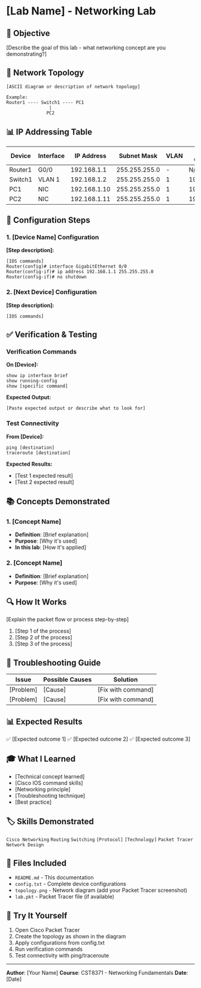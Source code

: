 # [Lab Name] - Networking Lab

## 🎯 Objective

[Describe the goal of this lab - what networking concept are you demonstrating?]

## 📐 Network Topology

```
[ASCII diagram or description of network topology]

Example:
Router1 ---- Switch1 ---- PC1
                |
               PC2
```

## 📊 IP Addressing Table

| Device | Interface | IP Address | Subnet Mask | VLAN | Default Gateway |
|--------|-----------|------------|-------------|------|----------------|
| Router1 | G0/0 | 192.168.1.1 | 255.255.255.0 | - | N/A |
| Switch1 | VLAN 1 | 192.168.1.2 | 255.255.255.0 | 1 | 192.168.1.1 |
| PC1 | NIC | 192.168.1.10 | 255.255.255.0 | 1 | 192.168.1.1 |
| PC2 | NIC | 192.168.1.11 | 255.255.255.0 | 1 | 192.168.1.1 |

## 🔧 Configuration Steps

### 1. [Device Name] Configuration

**[Step description]:**
```cisco
[IOS commands]
Router(config)# interface GigabitEthernet 0/0
Router(config-if)# ip address 192.168.1.1 255.255.255.0
Router(config-if)# no shutdown
```

### 2. [Next Device] Configuration

**[Step description]:**
```cisco
[IOS commands]
```

## ✅ Verification & Testing

### Verification Commands

**On [Device]:**
```cisco
show ip interface brief
show running-config
show [specific command]
```

**Expected Output:**
```
[Paste expected output or describe what to look for]
```

### Test Connectivity

**From [Device]:**
```
ping [destination]
traceroute [destination]
```

**Expected Results:**
- [Test 1 expected result]
- [Test 2 expected result]

## 📚 Concepts Demonstrated

### 1. [Concept Name]
- **Definition**: [Brief explanation]
- **Purpose**: [Why it's used]
- **In this lab**: [How it's applied]

### 2. [Concept Name]
- **Definition**: [Brief explanation]
- **Purpose**: [Why it's used]

## 🔍 How It Works

[Explain the packet flow or process step-by-step]

1. [Step 1 of the process]
2. [Step 2 of the process]
3. [Step 3 of the process]

## 🐛 Troubleshooting Guide

| Issue | Possible Causes | Solution |
|-------|----------------|----------|
| [Problem] | [Cause] | [Fix with command] |
| [Problem] | [Cause] | [Fix with command] |

## 📊 Expected Results

✅ [Expected outcome 1]
✅ [Expected outcome 2]
✅ [Expected outcome 3]

## 🎓 What I Learned

- [Technical concept learned]
- [Cisco IOS command skills]
- [Networking principle]
- [Troubleshooting technique]
- [Best practice]

## 🏷️ Skills Demonstrated

`Cisco Networking` `Routing` `Switching` `[Protocol]` `[Technology]` `Packet Tracer` `Network Design`

## 📁 Files Included

- `README.md` - This documentation
- `config.txt` - Complete device configurations
- `topology.png` - Network diagram (add your Packet Tracer screenshot)
- `lab.pkt` - Packet Tracer file (if available)

## 🚀 Try It Yourself

1. Open Cisco Packet Tracer
2. Create the topology as shown in the diagram
3. Apply configurations from config.txt
4. Run verification commands
5. Test connectivity with ping/traceroute

---

**Author**: [Your Name]
**Course**: CST8371 - Networking Fundamentals
**Date**: [Date]
